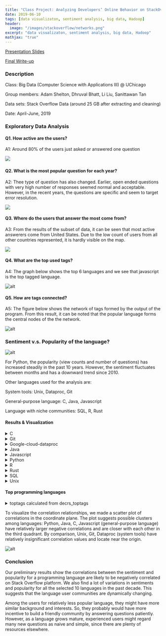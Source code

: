 ```yaml
---
title: "Class Project: Analyzing Developers’ Online Behavior on StackOverflow"
date: 2019-06-10
tags: [data visualizaton, sentiment analysis, big data, Hadoop]
header:
  image: "/images/stackoverflow/networks.png"
excerpt: "data visualizaton, sentiment analysis, big data, Hadoop"
mathjax: "true"
---
```


[Presentation Slides](https://github.com/liu431/Big-Data-Project/blob/master/refs_docs/Final%20Presentation.pdf)

[Final Write-up](https://github.com/liu431/Big-Data-Project/blob/master/refs_docs/CAPP3_final_writup_HackyStacks.pdf)



### Description
Class: Big Data (Computer Science with Applications III) @ UChicago

Group members: Adam Shelton, Dhruval Bhatt, Li Liu, Sanittawan Tan

Data sets: Stack Overflow Data (around 25 GB after extracting and cleaning)

Date: April-June, 2019

### Exploratory Data Analysis

#### Q1.  How active are the users? 

A1: Around 80% of the users just asked or answered one question 

![](https://github.com/liu431/liu431.github.io/blob/master/images/stackoverflow/active.png)
<img src="/images/stackoverflow/active.png" class="img-responsive" alt=""> </div>


#### Q2.  What is the most popular question for each year? 

A2:  Thee type of question has also changed. Earlier, open ended questions with very high number of responses seemed normal and acceptable. However, in the recent years, the questions are specific and seem to target error resolution. 

![](https://github.com/liu431/liu431.github.io/blob/master/images/stackoverflow/top.png)

#### Q3.  Where do the users that answer the most come from? 

A3:    From the results of the subset of data, it can be seen that most active answerers come from United States. Due to the low count of users from all other countries represented, it is hardly visible on the map. 

![](https://github.com/liu431/liu431.github.io/blob/master/images/stackoverflow/spatial.png)

#### Q4.  What are the top used tags? 

A4:  The graph below shows the top 6 languages and we see that javascript is the top tagged language. 

![alt](https://github.com/liu431/liu431.github.io/blob/master/images/stackoverflow/tags.png)

#### Q5.  How are tags connected? 

A5:  The figure below shows the network of tags formed by the output of the program. From this result, it can be noted that the popular language forms the central nodes of the the network.

![alt](https://github.com/liu431/liu431.github.io/blob/master/images/stackoverflow/networks.png)


### Sentiment v.s. Popularity of the language?

![alt](https://github.com/liu431/liu431.github.io/blob/master/images/stackoverflow/chart.png)

For Python, the popularity (view counts and number of questions) has increased steadily in the past 10 years. However, the sentiment fluctuates between months and has a downward trend since 2010. 


Other languages used for the analysis are:

System tools: Unix, Dataproc, Git

General-purpose language: C, Java, Javascript 

Language with niche communities: SQL, R, Rust 

#### Results & Visualization

<details>
<summary>C</summary>
<br>
           
![alt text](https://github.com/liu431/Big-Data-Project/blob/master/code_files/analysis/SentimentPopularity/C/c.png)
</details>


<details>
<summary>Git</summary>
<br>
           
![alt text](https://github.com/liu431/Big-Data-Project/blob/master/code_files/analysis/SentimentPopularity/Git/git.png)
</details>


<details>
<summary>Google-cloud-dataproc</summary>
<br>
           
![alt text](https://github.com/liu431/Big-Data-Project/blob/master/code_files/analysis/SentimentPopularity/Google-cloud-dataproc/dataproc.png)
</details>


<details>
<summary>Java</summary>
<br>
           
![alt text](https://github.com/liu431/Big-Data-Project/blob/master/code_files/analysis/SentimentPopularity/Java/java.png)
</details>


<details>
<summary>Javascript</summary>
<br>
           
![alt text](https://github.com/liu431/Big-Data-Project/blob/master/code_files/analysis/SentimentPopularity/Javascript/javascript.png)
</details>

<details>
<summary>Python</summary>
<br>
           
![alt text](https://github.com/liu431/Big-Data-Project/blob/master/code_files/analysis/SentimentPopularity/Python/python.png)
</details>


<details>
<summary>R</summary>
<br>
           
![alt text](https://github.com/liu431/Big-Data-Project/blob/master/code_files/analysis/SentimentPopularity/R/R.png)
</details>

<details>
<summary>Rust</summary>
<br>
           
![alt text](https://github.com/liu431/Big-Data-Project/blob/master/code_files/analysis/SentimentPopularity/Rust/rust.png)
</details>


<details>
<summary>SQL</summary>
<br>
           
![alt text](https://github.com/liu431/Big-Data-Project/blob/master/code_files/analysis/SentimentPopularity/SQL/sql.png)
</details>

<details>
<summary>Unix</summary>
<br>
           
![alt text](https://github.com/liu431/Big-Data-Project/blob/master/code_files/analysis/SentimentPopularity/Unix/Unix.png)
</details>



#### Top programming languages
<details>
<summary>toptags calculated from decrs_toptags</summary>
<br>
           
```
['javascript', 'java','c#', 'php', 'android', 'python', 'jquery', 'html', 'c++', 'ios', 'css', 'mysql', 
    'sql', 'asp.net', 'ruby-on-rails']
```
</details>



To visualize the correlation relationships, we made a scatter plot of correlations in the coordinate plane. The plot suggests possible clusters among languages: Python, Java, C, Javascript (general-purpose language) have relatively larger negative correlations and are closer with each other in the third quadrant. By comparison, Unix, Git, Dataproc (system tools) have relatively insignificant correlation values and locate near the origin. 

![alt](https://github.com/liu431/liu431.github.io/blob/master/images/stackoverflow/plots.png)

### Conclusion
Our preliminary results show the correlations between the sentiment and popularity for a programming language are likely to be negatively correlated on Stack Overflow platform. We also find a lot of variations in sentiments and popularity for all the selected 10 languages in the past decade. This suggests that the language user communities are dynamically changing. 

 

Among the users for relatively less popular language, they might have more similar background and interests. So, they probably would have more incentive to build a friendly community by answering questions patiently. However, as a language grows mature, experienced users might regard many new questions as naive and simple, since there are plenty of resources elsewhere.

